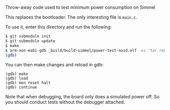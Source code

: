 Throw-away code used to test minimum power consumption on Simmel

This replaces the bootloader.  The only interesting file is `main.c`.

To use it, enter this directory and run the following:

```sh
$ git submodule init
$ git submodule update
$ make
$ arm-non-eabi-gdb _build/build-simmel/power-test-nosd.elf -ex 'tar rem your-openocd-server:3333'
(gdb)
```

You can then make changes and reload in gdb:

```
(gdb) make
(gdb) load
(gdb) mon reset halt
(gdb) continue
```

Note that when debugging, the board only does a simulated power off.  So you should conduct tests without the debugger attached.
